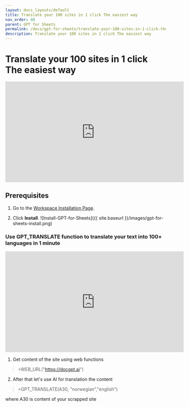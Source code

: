 ```yaml
---
layout: docs_layouts/default
title: Translate your 100 sites in 1 click The easiest way
nav_order: 40
parent: GPT for Sheets
permalink: /docs/gpt-for-sheets/translate-your-100-sites-in-1-click-the-easiest-way
description: Translate your 100 sites in 1 click The easiest way
---
```


# Translate your 100 sites in 1 click The easiest way

<iframe width="560" height="315" src="https://www.youtube.com/embed/V4IRVKBHJy4?si=3qoBVoXAddHTg7qR" title="How to use GPT for Sheets" frameborder="0" allow="accelerometer; autoplay; clipboard-write; encrypted-media; gyroscope; picture-in-picture; web-share" allowfullscreen></iframe>

## Prerequisites 

1. Go to the [Workspace Installation Page](https://workspace.google.com/u/0/marketplace/app/gpt_for_sheets_docs_forms_slides/466607203252).

2. Click **Install**. ![Install-GPT-for-Sheets]({{ site.baseurl }}/images/gpt-for-sheets-install.png)


### Use GPT_TRANSLATE function to translate your text into 100+ languages in 1 minute

<iframe width="560" height="315" src="https://www.youtube.com/embed/IVehBwbRvWE?si=zwhMZZBP9WccCmiu" title="YouTube video player" frameborder="0" allow="accelerometer; autoplay; clipboard-write; encrypted-media; gyroscope; picture-in-picture; web-share" referrerpolicy="strict-origin-when-cross-origin" allowfullscreen></iframe>


1. Get content of the site using web functions
> =WEB_URL("https://docgpt.ai")

2. After that let's use AI for translation the content

> =GPT_TRANSLATE(A30, "norwegian","english")

where A30 is content of your scrapped site
